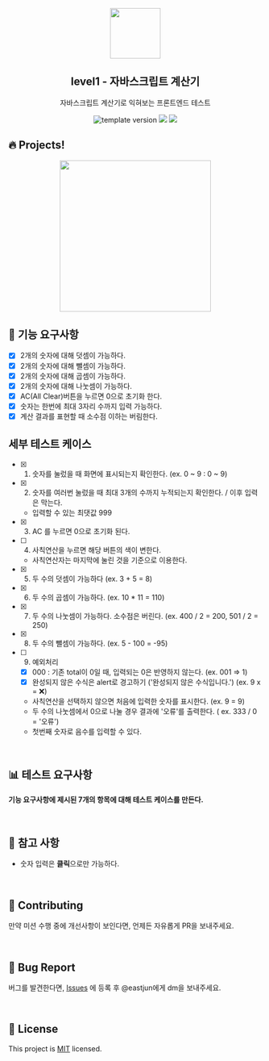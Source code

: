 <p align="middle" >
  <img width="100px;" src="https://github.com/woowacourse/javascript-calculator/blob/main/src/images/calculator.png?raw=true"/>
</p>
<h2 align="middle">level1 - 자바스크립트 계산기</h2>
<p align="middle">자바스크립트 계산기로 익혀보는 프론트엔드 테스트</p>
<p align="middle">
<img src="https://img.shields.io/badge/version-1.0.0-blue?style=flat-square" alt="template version"/>
<img src="https://img.shields.io/badge/language-html-blue.svg?style=flat-square"/>
<a href="https://github.com/daybrush/moveable/blob/master/LICENSE" target="_blank">
  <img src="https://img.shields.io/github/license/daybrush/moveable.svg?style=flat-square&label=license&color=08CE5D"/>
  </a>
</p>

## 🔥 Projects!

<p align="middle">
  <img width="300" src="https://techcourse-storage.s3.ap-northeast-2.amazonaws.com/805329299a1a43c4850c410a545caf24">
</p>

## 🎯 기능 요구사항

- [x] 2개의 숫자에 대해 덧셈이 가능하다.
- [x] 2개의 숫자에 대해 뺄셈이 가능하다.
- [x] 2개의 숫자에 대해 곱셈이 가능하다.
- [x] 2개의 숫자에 대해 나눗셈이 가능하다.
- [x] AC(All Clear)버튼을 누르면 0으로 초기화 한다.
- [x] 숫자는 한번에 최대 3자리 수까지 입력 가능하다.
- [x] 계산 결과를 표현할 때 소수점 이하는 버림한다.

## 세부 테스트 케이스

- [x] 1. 숫자를 눌렀을 때 화면에 표시되는지 확인한다. (ex. 0 ~ 9 : 0 ~ 9)
- [x] 2. 숫자를 여러번 눌렀을 때 최대 3개의 수까지 누적되는지 확인한다. / 이후 입력은 막는다.
  - 입력할 수 있는 최댓값 999
- [x] 3. AC 를 누르면 0으로 초기화 된다.
- [ ] 4. 사칙연산을 누르면 해당 버튼의 색이 변한다.
  - 사칙연산자는 마지막에 눌린 것을 기준으로 이용한다.
- [x] 5. 두 수의 덧셈이 가능하다 (ex. 3 + 5 = 8)
- [x] 6. 두 수의 곱셈이 가능하다. (ex. 10 \* 11 = 110)
- [x] 7. 두 수의 나눗셈이 가능하다. 소수점은 버린다. (ex. 400 / 2 = 200, 501 / 2 = 250)
- [x] 8. 두 수의 뺄셈이 가능하다. (ex. 5 - 100 = -95)
- [ ] 9. 예외처리
  - [x] 000 : 기존 total이 0일 때, 입력되는 0은 반영하지 않는다. (ex. 001 => 1)
  - [x] 완성되지 않은 수식은 alert로 경고하기 ('완성되지 않은 수식입니다.') (ex. 9 x = ❌)
  - 사칙연산을 선택하지 않으면 처음에 입력한 숫자를 표시한다. (ex. 9 = 9)
  - 두 수의 나눗셈에서 0으로 나눌 경우 결과에 '오류'를 출력한다. ( ex. 333 / 0 = '오류')
  - 첫번째 숫자로 음수를 입력할 수 있다.

<br/>

## 📊 테스트 요구사항

**기능 요구사항에 제시된 7개의 항목에 대해 테스트 케이스를 만든다.**

<br/>

## 📄 참고 사항

- 숫자 입력은 **클릭**으로만 가능하다.

<br/>

## 👏 Contributing

만약 미션 수행 중에 개선사항이 보인다면, 언제든 자유롭게 PR을 보내주세요.

<br/>

## 🐞 Bug Report

버그를 발견한다면, [Issues](https://github.com/woowacourse/javascript-calculator/issues) 에 등록 후 @eastjun에게 dm을 보내주세요.

<br/>

## 📝 License

This project is [MIT](https://github.com/woowacourse/javascript-calculator/blob/master/LICENSE) licensed.
